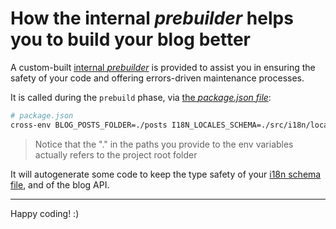# How the internal _prebuilder_ helps you to build your blog better

A custom-built [internal _prebuilder_](/packages/prebuilder/) is provided to assist you in ensuring the safety of your code and offering errors-driven
maintenance processes.

It is called during the `prebuild` phase, via [the _package.json file_](/package.json):

```bash
# package.json
cross-env BLOG_POSTS_FOLDER=./posts I18N_LOCALES_SCHEMA=./src/i18n/locales/schema.ts pnpm --filter @rtm/prebuilder start
```

> Notice that the "." in the paths you provide to the env variables actually refers to the project root folder

It will autogenerate some code to keep the type safety of your [i18n schema file](/src/i18n/locales/schema.ts), and of the blog API.

---

Happy coding! :)
